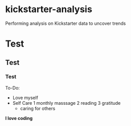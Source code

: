 # kickstarter-analysis
Performing analysis on Kickstarter data to uncover trends

# Test

## Test

### Test
To-Do: 
- Love myself
- Self Care
  1 monthly masssage
  2 reading
  3 gratitude
  * caring for others

**I love coding**
